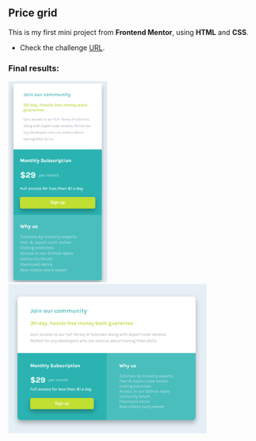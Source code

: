 ## Price grid

This is my first mini project from **Frontend Mentor**, using **HTML** and **CSS**.

* Check the challenge [URL](https://www.frontendmentor.io/challenges/single-price-grid-component-5ce41129d0ff452fec5abbbc).

### Final results:

<div>
  <img src="https://raw.githubusercontent.com/anacrispee/price-grid/main/images/mobile-version.png" alt="Mobile version" width="200px">
  <img src="https://raw.githubusercontent.com/anacrispee/price-grid/main/images/desktop-version.png" alt="Desktop version" width="400px">
</div>
